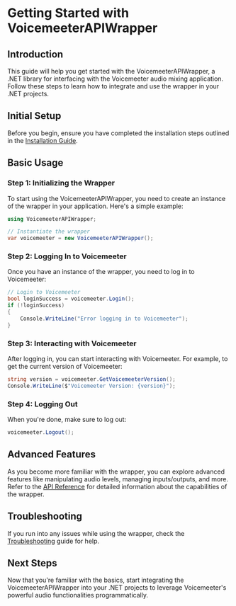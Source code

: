 ﻿
# Getting Started with VoicemeeterAPIWrapper

## Introduction

This guide will help you get started with the VoicemeeterAPIWrapper, a .NET library for interfacing with the Voicemeeter audio mixing application. Follow these steps to learn how to integrate and use the wrapper in your .NET projects.

## Initial Setup

Before you begin, ensure you have completed the installation steps outlined in the [Installation Guide](Installation.md).

## Basic Usage

### Step 1: Initializing the Wrapper

To start using the VoicemeeterAPIWrapper, you need to create an instance of the wrapper in your application. Here's a simple example:

```csharp
using VoicemeeterAPIWrapper;

// Instantiate the wrapper
var voicemeeter = new VoicemeeterAPIWrapper();
```

### Step 2: Logging In to Voicemeeter

Once you have an instance of the wrapper, you need to log in to Voicemeeter:

```csharp
// Login to Voicemeeter
bool loginSuccess = voicemeeter.Login();
if (!loginSuccess)
{
    Console.WriteLine("Error logging in to Voicemeeter");
}
```

### Step 3: Interacting with Voicemeeter

After logging in, you can start interacting with Voicemeeter. For example, to get the current version of Voicemeeter:

```csharp
string version = voicemeeter.GetVoicemeeterVersion();
Console.WriteLine($"Voicemeeter Version: {version}");
```

### Step 4: Logging Out

When you're done, make sure to log out:

```csharp
voicemeeter.Logout();
```

## Advanced Features

As you become more familiar with the wrapper, you can explore advanced features like manipulating audio levels, managing inputs/outputs, and more. Refer to the [API Reference](API_Reference.md) for detailed information about the capabilities of the wrapper.

## Troubleshooting

If you run into any issues while using the wrapper, check the [Troubleshooting](Troubleshooting.md) guide for help.

## Next Steps

Now that you're familiar with the basics, start integrating the VoicemeeterAPIWrapper into your .NET projects to leverage Voicemeeter's powerful audio functionalities programmatically.
